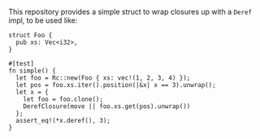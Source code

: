 This repository provides a simple struct to wrap closures up with a `Deref` impl, to be used like:

    struct Foo {
      pub xs: Vec<i32>,
    }

    #[test]
    fn simple() {
      let foo = Rc::new(Foo { xs: vec!(1, 2, 3, 4) });
      let pos = foo.xs.iter().position(|&x| x == 3).unwrap();
      let x = {
        let foo = foo.clone();
        DerefClosure(move || foo.xs.get(pos).unwrap())
      };
      assert_eq!(*x.deref(), 3);
    }
